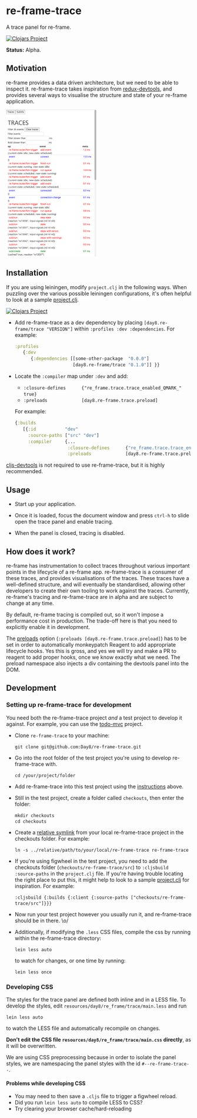 # re-frame-trace

A trace panel for re-frame.

[![Clojars Project](https://img.shields.io/clojars/v/day8.re-frame/trace.svg)](https://clojars.org/day8.re-frame/trace)

**Status:** Alpha.

## Motivation

re-frame provides a data driven architecture, but we need to be able to inspect it. re-frame-trace takes inspiration from [redux-devtools](https://github.com/gaearon/redux-devtools), and provides several ways to visualise the structure and state of your re-frame application.

<img src="docs/images/trace-window.png" height="400px">

## Installation

If you are using leiningen, modify `project.clj` in the following ways. When puzzling over the various possible leiningen configurations, it's often helpful to look at a sample [project.clj](https://github.com/technomancy/leiningen/blob/stable/sample.project.clj).

[![Clojars Project](https://img.shields.io/clojars/v/day8.re-frame/trace.svg)](https://clojars.org/day8.re-frame/trace)

- Add re-frame-trace as a dev dependency by placing `[day8.re-frame/trace "VERSION"]` within `:profiles :dev :dependencies`. For example:

  ```cljs
  :profiles
     {:dev
        {:dependencies [[some-other-package  "0.0.0"]
                        [day8.re-frame/trace "0.1.0"]] }}
  ```

- Locate the `:compiler` map under `:dev` and add:

  - `:closure-defines      {"re_frame.trace.trace_enabled_QMARK_" true}`
  - `:preloads             [day8.re-frame.trace.preload]`

  For example:

  ```cljs
  {:builds
     [{:id           "dev"
       :source-paths ["src" "dev"]
       :compiler     {...
                      :closure-defines      {"re_frame.trace.trace_enabled_QMARK_" true}
                      :preloads             [day8.re-frame.trace.preload]}}]}
  ```

[cljs-devtools](https://github.com/binaryage/cljs-devtools) is not required to use re-frame-trace, but it is highly recommended.

## Usage

- Start up your application.

- Once it is loaded, focus the document window and press `ctrl-h` to slide open the trace panel and enable tracing.

- When the panel is closed, tracing is disabled.

## How does it work?

re-frame has instrumentation to collect traces throughout various important points in the lifecycle of a re-frame app. re-frame-trace is a consumer of these traces, and provides visualisations of the traces. These traces have a well-defined structure, and will eventually be standardised, allowing other developers to create their own tooling to work against the traces. Currently, re-frame's tracing and re-frame-trace are in alpha and are subject to change at any time.

By default, re-frame tracing is compiled out, so it won't impose a performance cost in production. The trade-off here is that you need to explicitly enable it in development.

The [preloads](https://github.com/clojure/clojurescript/wiki/Compiler-Options#preloads) option (`:preloads [day8.re-frame.trace.preload]`) has to be set in order to automatically monkeypatch Reagent to add appropriate lifecycle hooks. Yes this is gross, and yes we will try and make a PR to reagent to add proper hooks, once we know exactly what we need. The preload namespace also injects a div containing the devtools panel into the DOM.

## Development

### Setting up re-frame-trace for development

You need both the re-frame-trace project _and_ a test project to develop it against. For example, you can use the [todo-mvc](https://github.com/Day8/re-frame/tree/master/examples/todomvc) project.

- Clone `re-frame-trace` to your machine:

  ```
  git clone git@github.com:Day8/re-frame-trace.git
  ```

- Go into the root folder of the test project you're using to develop re-frame-trace with.

  ```
  cd /your/project/folder
  ```

- Add re-frame-trace into this test project using the [instructions](#getting-started) above.

- Still in the test project, create a folder called `checkouts`, then enter the folder:

  ```
  mkdir checkouts
  cd checkouts
  ```

- Create a [relative symlink](https://superuser.com/questions/146231/how-do-i-create-a-relative-symbolic-link-in-linux) from your local re-frame-trace project in the checkouts folder. For example:

  ```
  ln -s ../relative/path/to/your/local/re-frame-trace re-frame-trace
  ```

- If you're using figwheel in the test project, you need to add the checkouts folder (`checkouts/re-frame-trace/src`) to `:cljsbuild :source-paths` in the `project.clj` file. If you're having trouble locating the right place to put this, it might help to look to a sample [project.clj](https://github.com/technomancy/leiningen/blob/stable/sample.project.clj) for inspiration. For example:

  ```
  :cljsbuild {:builds {:client {:source-paths ["checkouts/re-frame-trace/src"]}}}
  ```

- Now run your test project however you usually run it, and re-frame-trace should be in there. \o/

- Additionally, if modifying the `.less` CSS files, compile the css by running within the re-frame-trace directory:

  ```
  lein less auto
  ```

  to watch for changes, or one time by running:

  ```
  lein less once
  ```


### Developing CSS

The styles for the trace panel are defined both inline and in a LESS file. To develop the styles, edit `resources/day8/re_frame/trace/main.less` and run

```
lein less auto
```

to watch the LESS file and automatically recompile on changes.

**Don't edit the CSS file `resources/day8/re_frame/trace/main.css` directly**, as it will be overwritten.

We are using CSS preprocessing because in order to isolate the panel styles, we are namespacing the panel styles with the id `#--re-frame-trace--`.

#### Problems while developing CSS

- You may need to then save a `.cljs` file to trigger a figwheel reload.
- Did you run `lein less auto` to compile LESS to CSS?
- Try clearing your browser cache/hard-reloading
